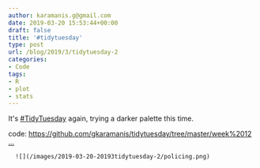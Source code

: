 ```yaml
---
author: karamanis.g@gmail.com
date: 2019-03-20 15:53:44+00:00
draft: false
title: '#tidytuesday'
type: post
url: /blog/2019/3/tidytuesday-2
categories:
- Code
tags:
- R
- plot
- stats
---
```


It's [#TidyTuesday](https://twitter.com/hashtag/TidyTuesday?src=hash) again, trying a darker palette this time.

code: [https://github.com/gkaramanis/tidytuesday/tree/master/week%2012 …](https://t.co/Gt3wqRiAbA)


  
      ![](/images/2019-03-20-20193tidytuesday-2/policing.png)

